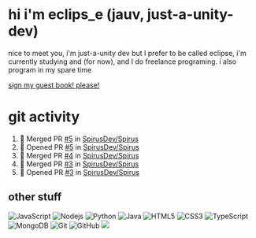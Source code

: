 # hi i'm eclips_e (jauv, just-a-unity-dev)
nice to meet you, i'm just-a-unity dev but I prefer to be called eclipse, i'm currently studying and (for now), and I do freelance programing. i also program in my spare time

[sign my guest book! please!](https://github.com/Just-a-Unity-Dev/Just-a-Unity-Dev/issues/new?&body=Sign%20my%20guest%20book%20by%20placing%20your%20name%20in%20the%20title,%20how%27d%20you%20get%20to%20this%20page%20and%20why?%20Don%27t%20forget%20you%20have%20an%20entire%20notebook%20in%20your%20hands!)


# git activity
<!--START_SECTION:activity-->
1. 🎉 Merged PR [#5](https://github.com/SpirusDev/Spirus/pull/5) in [SpirusDev/Spirus](https://github.com/SpirusDev/Spirus)
2. 💪 Opened PR [#5](https://github.com/SpirusDev/Spirus/pull/5) in [SpirusDev/Spirus](https://github.com/SpirusDev/Spirus)
3. 🎉 Merged PR [#4](https://github.com/SpirusDev/Spirus/pull/4) in [SpirusDev/Spirus](https://github.com/SpirusDev/Spirus)
4. 🎉 Merged PR [#3](https://github.com/SpirusDev/Spirus/pull/3) in [SpirusDev/Spirus](https://github.com/SpirusDev/Spirus)
5. 💪 Opened PR [#3](https://github.com/SpirusDev/Spirus/pull/3) in [SpirusDev/Spirus](https://github.com/SpirusDev/Spirus)
<!--END_SECTION:activity-->

## other stuff

![JavaScript](https://img.shields.io/badge/-JavaScript-black?style=flat-square&logo=javascript)
![Nodejs](https://img.shields.io/badge/-Nodejs-black?style=flat-square&logo=Node.js)
![Python](https://img.shields.io/badge/-Python-black?style=flat-square&logo=Python)
![Java](https://img.shields.io/badge/-java-E34A86?style=flat-square&logo=java)
![HTML5](https://img.shields.io/badge/-HTML5-E34F26?style=flat-square&logo=html5&logoColor=white)
![CSS3](https://img.shields.io/badge/-CSS3-1572B6?style=flat-square&logo=css3)
![TypeScript](https://img.shields.io/badge/-TypeScript-007ACC?style=flat-square&logo=typescript)
![MongoDB](https://img.shields.io/badge/-MongoDB-black?style=flat-square&logo=mongodb)
![Git](https://img.shields.io/badge/-Git-black?style=flat-square&logo=git)
![GitHub](https://img.shields.io/badge/-GitHub-181717?style=flat-square&logo=github)
![](https://github-profile-summary-cards.vercel.app/api/cards/profile-details?username=Just-a-Unity-Dev&theme=solarized_dark)
